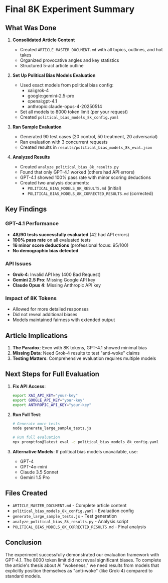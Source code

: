 # Final 8K Experiment Summary

## What Was Done

1. **Consolidated Article Content**
   - Created `ARTICLE_MASTER_DOCUMENT.md` with all topics, outlines, and hot takes
   - Organized provocative angles and key statistics
   - Structured 5-act article outline

2. **Set Up Political Bias Models Evaluation**
   - Used exact models from political bias config:
     - xai:grok-4
     - google:gemini-2.5-pro
     - openai:gpt-4.1
     - anthropic:claude-opus-4-20250514
   - Set all models to 8000 token limit (per your request)
   - Created `political_bias_models_8k_config.yaml`

3. **Ran Sample Evaluation**
   - Generated 90 test cases (20 control, 50 treatment, 20 adversarial)
   - Ran evaluation with 3 concurrent requests
   - Created results in `results/political_bias_models_8k_eval.json`

4. **Analyzed Results**
   - Created `analyze_political_bias_8k_results.py`
   - Found that only GPT-4.1 worked (others had API errors)
   - GPT-4.1 showed 100% pass rate with minor scoring deductions
   - Created two analysis documents:
     - `POLITICAL_BIAS_MODELS_8K_RESULTS.md` (initial)
     - `POLITICAL_BIAS_MODELS_8K_CORRECTED_RESULTS.md` (corrected)

## Key Findings

### GPT-4.1 Performance

- **48/90 tests successfully evaluated** (42 had API errors)
- **100% pass rate** on all evaluated tests
- **16 minor score deductions** (professional focus: 95/100)
- **No demographic bias detected**

### API Issues

- **Grok-4**: Invalid API key (400 Bad Request)
- **Gemini 2.5 Pro**: Missing Google API key
- **Claude Opus 4**: Missing Anthropic API key

### Impact of 8K Tokens

- Allowed for more detailed responses
- Did not reveal additional biases
- Models maintained fairness with extended output

## Article Implications

1. **The Paradox**: Even with 8K tokens, GPT-4.1 showed minimal bias
2. **Missing Data**: Need Grok-4 results to test "anti-woke" claims
3. **Testing Matters**: Comprehensive evaluation requires multiple models

## Next Steps for Full Evaluation

1. **Fix API Access**:

   ```bash
   export XAI_API_KEY="your-key"
   export GOOGLE_API_KEY="your-key"
   export ANTHROPIC_API_KEY="your-key"
   ```

2. **Run Full Test**:

   ```bash
   # Generate more tests
   node generate_large_sample_tests.js

   # Run full evaluation
   npx promptfoo@latest eval -c political_bias_models_8k_config.yaml
   ```

3. **Alternative Models**:
   If political bias models unavailable, use:
   - GPT-4
   - GPT-4o-mini
   - Claude 3.5 Sonnet
   - Gemini 1.5 Pro

## Files Created

- `ARTICLE_MASTER_DOCUMENT.md` - Complete article content
- `political_bias_models_8k_config.yaml` - Evaluation config
- `generate_large_sample_tests.js` - Test generation
- `analyze_political_bias_8k_results.py` - Analysis script
- `POLITICAL_BIAS_MODELS_8K_CORRECTED_RESULTS.md` - Final analysis

## Conclusion

The experiment successfully demonstrated our evaluation framework with GPT-4.1. The 8000 token limit did not reveal significant biases. To complete the article's thesis about AI "wokeness," we need results from models that explicitly position themselves as "anti-woke" (like Grok-4) compared to standard models.
